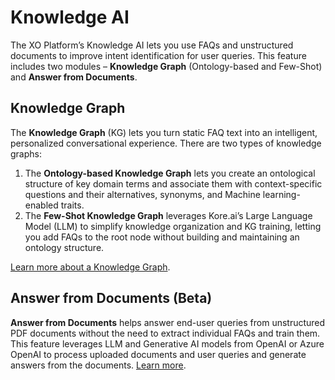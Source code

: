 # Knowledge AI

The XO Platform’s Knowledge AI lets you use FAQs and unstructured documents to improve intent identification for user queries. This feature includes two modules – **Knowledge Graph** (Ontology-based and Few-Shot) and **Answer from Documents**.

## Knowledge Graph

The **Knowledge Graph** (KG) lets you turn static FAQ text into an intelligent, personalized conversational experience. There are two types of knowledge graphs:

1. The **Ontology-based Knowledge Graph** lets you create an ontological structure of key domain terms and associate them with context-specific questions and their alternatives, synonyms, and Machine learning-enabled traits.
2. The **Few-Shot Knowledge Graph** leverages Kore.ai’s Large Language Model (LLM) to simplify knowledge organization and KG training, letting you add FAQs to the root node without building and maintaining an ontology structure.

<a href="https://docsinternal-kore.github.io/docs/xo/answers/knowledge-ai/knowledge-graph-overview/" target="_blank">Learn more about a Knowledge Graph</a>.

## Answer from Documents (Beta)

**Answer from Documents** helps answer end-user queries from unstructured PDF documents without the need to extract individual FAQs and train them. This feature leverages LLM and Generative AI models from OpenAI or Azure OpenAI to process uploaded documents and user queries and generate answers from the documents. <a href="https://developer.kore.ai/docs/bots/bot-builder-tool/knowledge-task/answer-from-documents/" target="_blank">Learn more</a>.